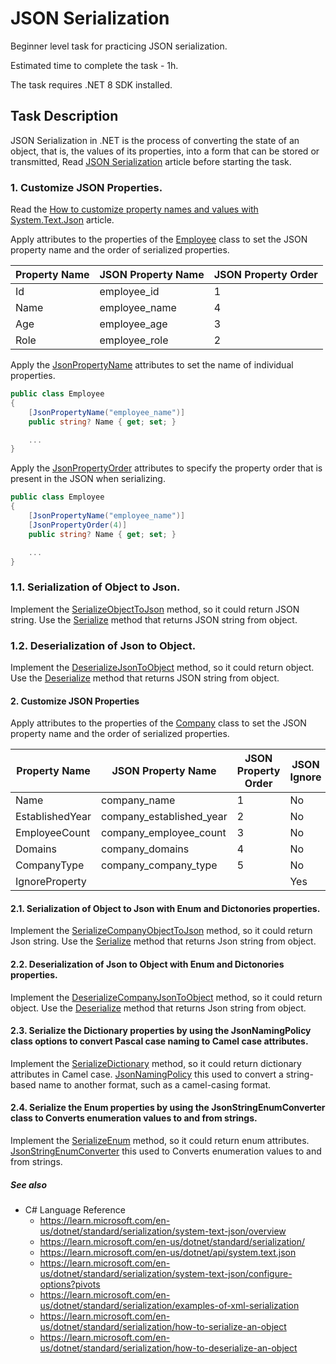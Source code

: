 # JSON Serialization

Beginner level task for practicing JSON serialization.

Estimated time to complete the task - 1h.

The task requires .NET 8 SDK installed.


## Task Description

JSON Serialization in .NET is the process of converting the state of an object, that is, the values of its properties, into a form that can be stored or transmitted, Read [JSON Serialization](https://learn.microsoft.com/en-us/dotnet/standard/serialization/system-text-json/overview) article before starting the task.


### 1. Customize JSON Properties.

Read the [How to customize property names and values with System.Text.Json](https://learn.microsoft.com/en-us/dotnet/standard/serialization/system-text-json/customize-properties) article.

Apply attributes to the properties of the [Employee](JsonSerialization/Employee.cs) class to set the JSON property name and the order of serialized properties.

| Property Name | JSON Property Name | JSON Property Order |
|---------------|--------------------|---------------------|
| Id            | employee_id        | 1                   |
| Name          | employee_name      | 4                   |
| Age           | employee_age       | 3                   |
| Role          | employee_role      | 2                   |

Apply the [JsonPropertyName](https://learn.microsoft.com/en-us/dotnet/api/system.text.json.serialization.jsonpropertynameattribute) attributes to set the name of individual properties.

```cs
public class Employee
{
    [JsonPropertyName("employee_name")]
    public string? Name { get; set; }

    ...
}
```

Apply the [JsonPropertyOrder](https://learn.microsoft.com/en-us/dotnet/api/system.text.json.serialization.jsonpropertyorderattribute) attributes to specify the property order that is present in the JSON when serializing.

```cs
public class Employee
{
    [JsonPropertyName("employee_name")]
    [JsonPropertyOrder(4)]
    public string? Name { get; set; }

    ...
}
```


### 1.1. Serialization of Object to Json.

Implement the [SerializeObjectToJson](JsonSerialization/JsonSerializationOperations.cs#L10) method, so it could return JSON string. Use the [Serialize](https://learn.microsoft.com/en-us/dotnet/api/system.text.json.jsonserializer.serialize) method that returns JSON string from object.


### 1.2. Deserialization of Json to Object.

Implement the [DeserializeJsonToObject](JsonSerialization/JsonSerializationOperations.cs#L16) method, so it could return object. Use the [Deserialize](https://learn.microsoft.com/en-us/dotnet/api/system.text.json.jsonserializer.deserialize) method that returns JSON string from object.


#### 2. Customize JSON Properties

Apply attributes to the properties of the [Company](JsonSerialization/Company.cs) class to set the JSON property name and the order of serialized properties.

| Property Name   | JSON Property Name       | JSON Property Order | JSON Ignore|
|-----------------|--------------------------|---------------------|------------|
| Name            | company_name             | 1                   | No         |
| EstablishedYear | company_established_year | 2                   | No         |
| EmployeeCount   | company_employee_count   | 3                   | No         |
| Domains         | company_domains          | 4                   | No         |
| CompanyType     | company_company_type     | 5                   | No         |
| IgnoreProperty  |                          |                     | Yes        |


#### 2.1. Serialization of Object to Json with Enum and Dictonories properties.

Implement the [SerializeCompanyObjectToJson](JsonSerialization/JsonSerializationOperations.cs#L22) method, so it could return Json string. Use the [Serialize](https://learn.microsoft.com/en-us/dotnet/api/system.text.json.jsonserializer.serialize) method that returns Json string from object.


#### 2.2. Deserialization of Json to Object with Enum and Dictonories properties.

Implement the [DeserializeCompanyJsonToObject](JsonSerialization/JsonSerializationOperations.cs#L28) method, so it could return object. Use the [Deserialize](https://learn.microsoft.com/en-us/dotnet/api/system.text.json.jsonserializer.deserialize) method that returns Json string from object.


#### 2.3. Serialize the Dictionary properties by using the JsonNamingPolicy class options to convert Pascal case naming to Camel case attributes.

Implement the [SerializeDictionary](JsonSerialization/JsonSerializationOperations.cs#L34) method, so it could return dictionary attributes in Camel case. [JsonNamingPolicy](https://learn.microsoft.com/en-us/dotnet/api/system.text.json.jsonnamingpolicy) this used to convert a string-based name to another format, such as a camel-casing format.


#### 2.4. Serialize the Enum properties by using the JsonStringEnumConverter class to Converts enumeration values to and from strings.

Implement the [SerializeEnum](JsonSerialization/JsonSerializationOperations.cs#L44) method, so it could return enum attributes. [JsonStringEnumConverter](https://learn.microsoft.com/en-us/dotnet/api/system.text.json.serialization.jsonstringenumconverter) this used to Converts enumeration values to and from strings.


##### See also

* C# Language Reference
  * https://learn.microsoft.com/en-us/dotnet/standard/serialization/system-text-json/overview
  * https://learn.microsoft.com/en-us/dotnet/standard/serialization/
  * https://learn.microsoft.com/en-us/dotnet/api/system.text.json
  * https://learn.microsoft.com/en-us/dotnet/standard/serialization/system-text-json/configure-options?pivots
  * https://learn.microsoft.com/en-us/dotnet/standard/serialization/examples-of-xml-serialization
  * https://learn.microsoft.com/en-us/dotnet/standard/serialization/how-to-serialize-an-object
  * https://learn.microsoft.com/en-us/dotnet/standard/serialization/how-to-deserialize-an-object
